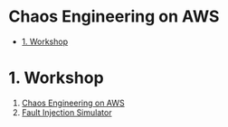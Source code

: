 <h1>Chaos Engineering on AWS</h1>

<!-- TOC -->

- [1. Workshop](#1-workshop)

<!-- /TOC -->

# 1. Workshop

1. [Chaos Engineering on AWS](https://catalog.us-east-1.prod.workshops.aws/workshops/5fc0039f-9f15-47f8-aff0-09dc7b1779ee/en-US/010-introduction)
2. [Fault Injection Simulator](https://github.com/acantril/learn-cantrill-io-labs/tree/master/00-aws-simple-demos/aws-fault-injection-simulator)